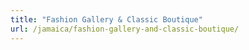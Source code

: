 ```yaml
---
title: "Fashion Gallery & Classic Boutique"
url: /jamaica/fashion-gallery-and-classic-boutique/
---
```

